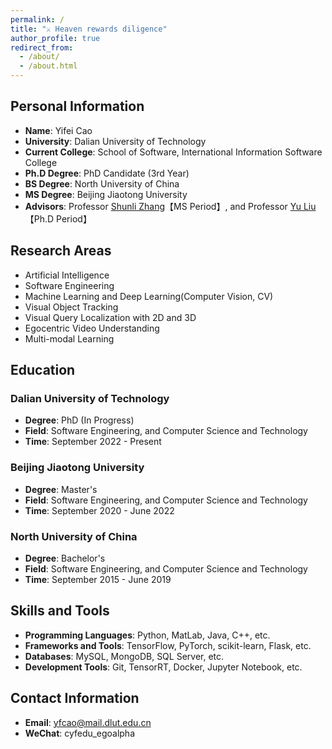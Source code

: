 ```yaml
---
permalink: /
title: "⚔️ Heaven rewards diligence"
author_profile: true
redirect_from: 
  - /about/
  - /about.html
---  
```

## Personal Information  
- **Name**: Yifei Cao  
- **University**: Dalian University of Technology  
- **Current College**: School of Software, International Information Software College  
- **Ph.D Degree**: PhD Candidate (3rd Year)  
- **BS Degree**: North University of China  
- **MS Degree**: Beijing Jiaotong University  
- **Advisors**: Professor [Shunli Zhang](https://faculty.bjtu.edu.cn/rjxy/8947.html#)【MS Period】, and Professor [Yu Liu](https://faculty.dlut.edu.cn/yuliu/zh_CN/index/704543/list/index.htm)【Ph.D Period】  

## Research Areas  
- Artificial Intelligence  
- Software Engineering    
- Machine Learning and Deep Learning(Computer Vision, CV)
- Visual Object Tracking
- Visual Query Localization with 2D and 3D 
- Egocentric Video Understanding
- Multi-modal Learning 

## Education  
### Dalian University of Technology  
- **Degree**: PhD (In Progress)  
- **Field**: Software Engineering, and Computer Science and Technology  
- **Time**: September 2022 - Present  

### Beijing Jiaotong University  
- **Degree**: Master's  
- **Field**: Software Engineering, and Computer Science and Technology  
- **Time**: September 2020 - June 2022  

### North University of China  
- **Degree**: Bachelor's  
- **Field**: Software Engineering, and Computer Science and Technology  
- **Time**: September 2015 - June 2019  

## Skills and Tools  
- **Programming Languages**: Python, MatLab, Java, C++, etc.  
- **Frameworks and Tools**: TensorFlow, PyTorch, scikit-learn, Flask, etc.  
- **Databases**: MySQL, MongoDB, SQL Server, etc.  
- **Development Tools**: Git, TensorRT, Docker, Jupyter Notebook, etc.  

## Contact Information  
- **Email**: yfcao@mail.dlut.edu.cn  
- **WeChat**: cyfedu_egoalpha


